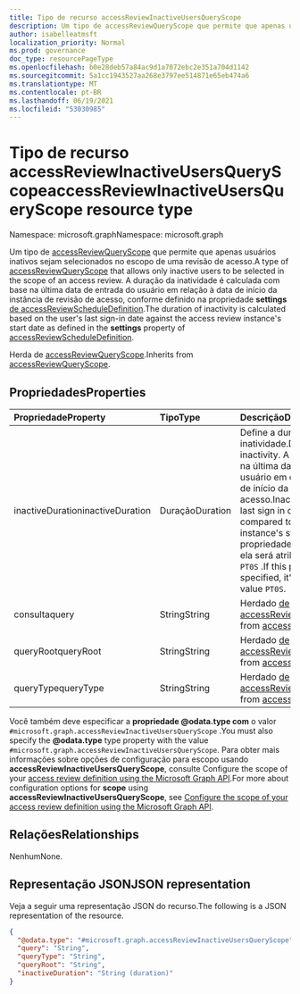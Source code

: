 ```yaml
---
title: Tipo de recurso accessReviewInactiveUsersQueryScope
description: Um tipo de accessReviewQueryScope que permite que apenas usuários inativos sejam selecionados no escopo de uma revisão de acesso.
author: isabelleatmsft
localization_priority: Normal
ms.prod: governance
doc_type: resourcePageType
ms.openlocfilehash: b0e28deb57a84ac9d1a7072ebc2e351a704d1142
ms.sourcegitcommit: 5a1cc1943527aa268e3797ee514871e65eb474a6
ms.translationtype: MT
ms.contentlocale: pt-BR
ms.lasthandoff: 06/19/2021
ms.locfileid: "53030985"
---
```

# <a name="accessreviewinactiveusersqueryscope-resource-type"></a><span data-ttu-id="65f34-103">Tipo de recurso accessReviewInactiveUsersQueryScope</span><span class="sxs-lookup"><span data-stu-id="65f34-103">accessReviewInactiveUsersQueryScope resource type</span></span>

<span data-ttu-id="65f34-104">Namespace: microsoft.graph</span><span class="sxs-lookup"><span data-stu-id="65f34-104">Namespace: microsoft.graph</span></span>

<span data-ttu-id="65f34-105">Um tipo de [accessReviewQueryScope](../resources/accessreviewqueryscope.md) que permite que apenas usuários inativos sejam selecionados no escopo de uma revisão de acesso.</span><span class="sxs-lookup"><span data-stu-id="65f34-105">A type of [accessReviewQueryScope](../resources/accessreviewqueryscope.md) that allows only inactive users to be selected in the scope of an access review.</span></span> <span data-ttu-id="65f34-106">A duração da inatividade é calculada com base na última data de entrada do usuário em relação à data de início da instância de revisão de acesso, conforme definido na propriedade **settings** [de accessReviewScheduleDefinition](../resources/accessreviewscheduledefinition.md).</span><span class="sxs-lookup"><span data-stu-id="65f34-106">The duration of inactivity is calculated based on the user's last sign-in date against the access review instance's start date as defined in the **settings** property of [accessReviewScheduleDefinition](../resources/accessreviewscheduledefinition.md).</span></span>

<span data-ttu-id="65f34-107">Herda de [accessReviewQueryScope](../resources/accessreviewqueryscope.md).</span><span class="sxs-lookup"><span data-stu-id="65f34-107">Inherits from [accessReviewQueryScope](../resources/accessreviewqueryscope.md).</span></span>

## <a name="properties"></a><span data-ttu-id="65f34-108">Propriedades</span><span class="sxs-lookup"><span data-stu-id="65f34-108">Properties</span></span>
|<span data-ttu-id="65f34-109">Propriedade</span><span class="sxs-lookup"><span data-stu-id="65f34-109">Property</span></span>|<span data-ttu-id="65f34-110">Tipo</span><span class="sxs-lookup"><span data-stu-id="65f34-110">Type</span></span>|<span data-ttu-id="65f34-111">Descrição</span><span class="sxs-lookup"><span data-stu-id="65f34-111">Description</span></span>|
|:---|:---|:---|
|<span data-ttu-id="65f34-112">inactiveDuration</span><span class="sxs-lookup"><span data-stu-id="65f34-112">inactiveDuration</span></span>|<span data-ttu-id="65f34-113">Duração</span><span class="sxs-lookup"><span data-stu-id="65f34-113">Duration</span></span>|<span data-ttu-id="65f34-114">Define a duração da inatividade.</span><span class="sxs-lookup"><span data-stu-id="65f34-114">Defines the duration of inactivity.</span></span> <span data-ttu-id="65f34-115">A inatividade é baseada na última data de entrada do usuário em comparação com a data de início da instância de revisão de acesso.</span><span class="sxs-lookup"><span data-stu-id="65f34-115">Inactivity is based on the last sign in date of the user compared to the access review instance's start date.</span></span> <span data-ttu-id="65f34-116">Se essa propriedade não for especificada, ela será atribuída ao valor padrão `PT0S` .</span><span class="sxs-lookup"><span data-stu-id="65f34-116">If this property is not specified, it's assigned the default value `PT0S`.</span></span>|
|<span data-ttu-id="65f34-117">consulta</span><span class="sxs-lookup"><span data-stu-id="65f34-117">query</span></span>|<span data-ttu-id="65f34-118">String</span><span class="sxs-lookup"><span data-stu-id="65f34-118">String</span></span>|<span data-ttu-id="65f34-119">Herdado [de accessReviewQueryScope](../resources/accessreviewqueryscope.md).</span><span class="sxs-lookup"><span data-stu-id="65f34-119">Inherited from [accessReviewQueryScope](../resources/accessreviewqueryscope.md).</span></span>|
|<span data-ttu-id="65f34-120">queryRoot</span><span class="sxs-lookup"><span data-stu-id="65f34-120">queryRoot</span></span>|<span data-ttu-id="65f34-121">String</span><span class="sxs-lookup"><span data-stu-id="65f34-121">String</span></span>|<span data-ttu-id="65f34-122">Herdado [de accessReviewQueryScope](../resources/accessreviewqueryscope.md).</span><span class="sxs-lookup"><span data-stu-id="65f34-122">Inherited from [accessReviewQueryScope](../resources/accessreviewqueryscope.md).</span></span>|
|<span data-ttu-id="65f34-123">queryType</span><span class="sxs-lookup"><span data-stu-id="65f34-123">queryType</span></span>|<span data-ttu-id="65f34-124">String</span><span class="sxs-lookup"><span data-stu-id="65f34-124">String</span></span>|<span data-ttu-id="65f34-125">Herdado [de accessReviewQueryScope](../resources/accessreviewqueryscope.md).</span><span class="sxs-lookup"><span data-stu-id="65f34-125">Inherited from [accessReviewQueryScope](../resources/accessreviewqueryscope.md).</span></span>|

<span data-ttu-id="65f34-126">Você também deve especificar a **propriedade @odata.type com** o valor `#microsoft.graph.accessReviewInactiveUsersQueryScope` .</span><span class="sxs-lookup"><span data-stu-id="65f34-126">You must also specify the **@odata.type** type property with the value `#microsoft.graph.accessReviewInactiveUsersQueryScope`.</span></span> <span data-ttu-id="65f34-127">Para obter mais  informações sobre opções de configuração para escopo usando **accessReviewInactiveUsersQueryScope**, consulte Configure the scope of your [access review definition using the Microsoft Graph API](/graph/accessreviews-scope-concept).</span><span class="sxs-lookup"><span data-stu-id="65f34-127">For more about configuration options for **scope** using **accessReviewInactiveUsersQueryScope**, see [Configure the scope of your access review definition using the Microsoft Graph API](/graph/accessreviews-scope-concept).</span></span>

## <a name="relationships"></a><span data-ttu-id="65f34-128">Relações</span><span class="sxs-lookup"><span data-stu-id="65f34-128">Relationships</span></span>
<span data-ttu-id="65f34-129">Nenhum</span><span class="sxs-lookup"><span data-stu-id="65f34-129">None.</span></span>

## <a name="json-representation"></a><span data-ttu-id="65f34-130">Representação JSON</span><span class="sxs-lookup"><span data-stu-id="65f34-130">JSON representation</span></span>
<span data-ttu-id="65f34-131">Veja a seguir uma representação JSON do recurso.</span><span class="sxs-lookup"><span data-stu-id="65f34-131">The following is a JSON representation of the resource.</span></span>
<!-- {
  "blockType": "resource",
  "@odata.type": "microsoft.graph.accessReviewInactiveUsersQueryScope"
}
-->
``` json
{
  "@odata.type": "#microsoft.graph.accessReviewInactiveUsersQueryScope",
  "query": "String",
  "queryType": "String",
  "queryRoot": "String",
  "inactiveDuration": "String (duration)"
}
```
